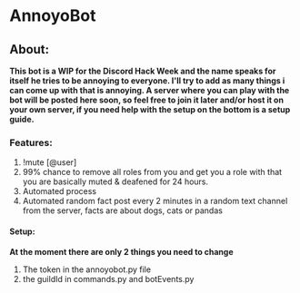 # AnnoyoBot
## About:
**This bot is a WIP for the Discord Hack Week and the name speaks for itself he tries to be annoying to everyone. I'll try to add as many things i can come up with that is annoying. A server where you can play with the bot will be posted here soon, so feel free to join it later and/or host it on your own server, if you need help with the setup on the bottom is a setup guide.**

### Features:
1. !mute [@user]
  1. 99% chance to remove all roles from you and get you a role with that you are basically muted & deafened for 24 hours.
2. Automated process
  2. Automated random fact post every 2 minutes in a random text channel from the server, facts are about dogs, cats or pandas

#### Setup:
**At the moment there are only 2 things you need to change**
1. The token in the annoyobot.py file
2. the guildId in commands.py and botEvents.py
